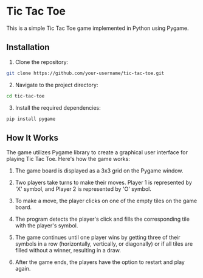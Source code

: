 # Tic Tac Toe

This is a simple Tic Tac Toe game implemented in Python using Pygame.

## Installation

1. Clone the repository:
```bash
git clone https://github.com/your-username/tic-tac-toe.git
```

2. Navigate to the project directory:
```bash
cd tic-tac-toe
```

3. Install the required dependencies:
```bash
pip install pygame
```


## How It Works

The game utilizes Pygame library to create a graphical user interface for playing Tic Tac Toe. Here's how the game works:

1. The game board is displayed as a 3x3 grid on the Pygame window.

2. Two players take turns to make their moves. Player 1 is represented by 'X' symbol, and Player 2 is represented by 'O' symbol.

3. To make a move, the player clicks on one of the empty tiles on the game board.

4. The program detects the player's click and fills the corresponding tile with the player's symbol.

5. The game continues until one player wins by getting three of their symbols in a row (horizontally, vertically, or diagonally) or if all tiles are filled without a winner, resulting in a draw.

6. After the game ends, the players have the option to restart and play again.

